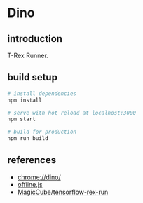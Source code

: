 # Dino

## introduction

T-Rex Runner.

## build setup

``` bash
# install dependencies
npm install

# serve with hot reload at localhost:3000
npm start

# build for production
npm run build
```

## references

- [chrome://dino/](chrome://dino/)
- [offline.js](https://cs.chromium.org/chromium/src/components/neterror/resources/offline.js)
- [MagicCube/tensorflow-rex-run](https://github.com/MagicCube/tensorflow-rex-run/tree/master/src/game)
